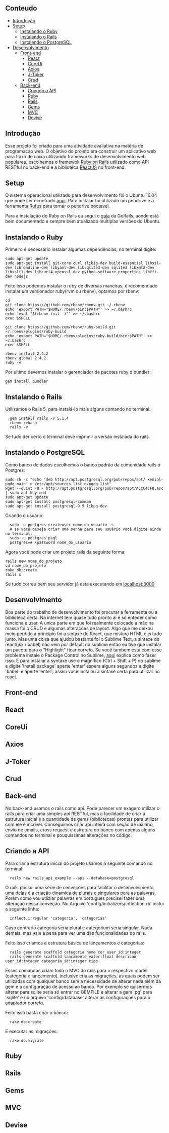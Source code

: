 ## Conteudo

- [Introdução](#introdução)
- [Setup](#setup)
  - [Instalando o Ruby](#instalando-o-ruby)
  - [Instalando o Rails](#instalando-o-rails)
  - [Instalando o PostgreSQL](#instalando-o-postgresql)
- [Desenvolvimento](#desenvolvimento)
  - [Front-end](#front-end)
    - [React](#react)
    - [CoreUi](#coreui)
    - [Axios](#axios)
    - [J-Toker](#j-toker)
    - [Crud](#crud)
  - [Back-end](#back-end)
    - [Criando a API](#criando-a-api)
    - [Ruby](#ruby)
    - [Rails](#rails)
    - [Gems](#gems)
    - [MVC](#mvc)
    - [Devise](#devise)


## Introdução

  Esse projeto foi criado para uma atividade avaliativa na matéria de programação web.
  O objetivo do projeto era construir um aplicativo web para fluxo de caixa utilizando
  frameworks de desenvolvimento web populares, escolhemos o framewok [Ruby on Rails](http://rubyonrails.org/)
  utilizado como API RESTful no back-end e a biblioteca [ReactJS](https://reactjs.org/) no front-end.

## Setup

  O sistema operacional utilizado para desenvolvimento foi o Ubuntu 16.04 que pode ser econtrado [aqui](https://www.ubuntu.com/download/desktop). Para instalar foi utilizado um pendrive e a ferramenta [Rufus](https://rufus.akeo.ie/?locale=pt_BR) para tornar o pendrive bootavel.
  
  Para a instalação do Ruby on Rails eu segui o [guia](https://gorails.com/setup/ubuntu/16.04) da GoRails, aonde está bem documentado e sempre bem atualizado multiplas versões do Ubuntu.

  ## Instalando o Ruby

  Primeiro é necessário instalar algumas dependências, no terminal digite:

```
sudo apt-get update
sudo apt-get install git-core curl zlib1g-dev build-essential libssl-dev libreadline-dev libyaml-dev libsqlite3-dev sqlite3 libxml2-dev libxslt1-dev libcurl4-openssl-dev python-software-properties libffi-dev nodejs  
```

  Feito isso podemos instalar o ruby de diversas maneiras, é recomendado instalar um versionador ruby(rvm ou rbenv), optamos por rbenv:

```
cd
git clone https://github.com/rbenv/rbenv.git ~/.rbenv
echo 'export PATH="$HOME/.rbenv/bin:$PATH"' >> ~/.bashrc
echo 'eval "$(rbenv init -)"' >> ~/.bashrc
exec $SHELL

git clone https://github.com/rbenv/ruby-build.git ~/.rbenv/plugins/ruby-build
echo 'export PATH="$HOME/.rbenv/plugins/ruby-build/bin:$PATH"' >> ~/.bashrc
exec $SHELL

rbenv install 2.4.2
rbenv global 2.4.2
ruby -v
```

  Por ultimo devemos instalar o gerenciador de pacotes ruby o bundler:
```
gem install bundler
```

## Instalando o Rails

  Utilizamos o Rails 5, para instalá-lo mais alguns comando no terminal:

```
  gem install rails -v 5.1.4
  rbenv rehash
  rails -v
```

  Se tudo der certo o terminal deve imprimir a versão instalada do rails.

## Instalando o PostgreSQL

  Como banco de dados escolhemos o banco padrão da comunidade rails o Postgres:

```
sudo sh -c "echo 'deb http://apt.postgresql.org/pub/repos/apt/ xenial-pgdg main' > /etc/apt/sources.list.d/pgdg.list"
wget --quiet -O - http://apt.postgresql.org/pub/repos/apt/ACCC4CF8.asc | sudo apt-key add -
sudo apt-get update
sudo apt-get install postgresql-common
sudo apt-get install postgresql-9.5 libpq-dev
```
  
  Criando o usuário:

```
  sudo -u postgres createuser nome_do_usuario -s
  # se você deseja criar uma senha para seu usuário você digite ainda no terminal:
  sudo -u postgres psql
  postgres=# \password nome_do_usuario
```

  Agora você pode criar um projeto rails da seguinte forma:

```
rails new nome_do_projeto
cd nome_do_projeto
rake db:create
rails s
```

  Se tudo correu bem seu servidor já esta executando em [localhost:3000](http://localhost:3000)



## Desenvolvimento

  Boa parte do trabalho de desenvolvimento foi procurar a ferramenta ou a biblioteca certa. Na internet tem quase tudo pronto ai é só enteder como funciona e usar. A unica parte em que foi realmente colocado a mão na massa foi o CRUD e algumas alterações de layout.
  Algo que me deixou meio perdido a principio foi a sintaxe do React, que mistura HTML e js tudo junto. Mas uma coisa que ajudou bastante foi o Sublime Text, a sintaxe do react(jsx / babel) não vem por default no sublime então eu tive que instalar um pacote para o "Highlight" ficar correto. Se você tambem esta com esse problema instale o Package Control no Sublime, [aqui](https://packagecontrol.io/installation) explica como fazer isso. E para instalar a syntaxe use o magnífico (Ctrl + Shift + P) do sublime e digite 'install package' aperte 'enter' espera alguns segundos e digite 'babel' e aperte 'enter', assim você instalou a sintaxe certa para utilizar no react.

## Front-end

## React

## CoreUi

## Axios

## J-Toker

## Crud

## Back-end  

  No back-end usamos o rails como api. Pode parecer um exagero utilizar o rails para criar uma simples api RESTful, mas a facilidade de criar a estrutura inicial e a quantidade de gems (bibliotecas) prontas para utilizar com ele é incrivel.
  Conseguimos criar api inteira com seção de usuário, envio de emails, cross request e estrutura do banco com apenas alguns comandos no terminal e pouquissimas alterações no código.

## Criando a API

  Para criar a estrutura inicial do projeto usamos o seguinte comando no terminal:
```
  rails new rails_api_example --api --database=postgresql
```
  
  O rails possui uma série de cenveções para facilitar o desenvolvimento, uma delas é a criação dinamica de plurais e singulares para as palavras. Porém como vou utliziar palavras em portugues precisei fazer uma alteração nessa conveção.
  No Arquivo 'config/initializers/inflection.rb' inclui a seguinte linha:
```
  inflect.irregular 'categoria', 'categorias'
```
  Caso contrario categoria seria plural e categorium seria singular. Nada demais, mas vale a pena para ver uma das funcionalidades do rails.


  Feito isso criamos a estrutura básica de lançamentos e categorias:
```
  rails generate scaffold categoria nome cor user_id:integer
  rails generate scaffold lancamento valor:float descricao user_id:integer categoria_id:integer tipo
```

  Esses comandos criam todo o MVC do rails para o respectivo model (categoria e lançamento), inclusive cria as migrações, as quais podem ser utilizadas com qualquer banco sem a necessidade de alterar nada além da gem e a configuração de acesso ao banco. Por exemplo se quisermos alterar para sqlite seria só entrar no GEMFILE e alterar a gem 'pg' para 'sqlite' e no arquivo 'config/database' alterar as configurações para o adaptador correto.

  Feito isso basta criar o banco:
```
  rake db:create  
```

  E executar as migrações:
```
  rake db:migrate
```

## Ruby

## Rails

## Gems

## MVC

## Devise
